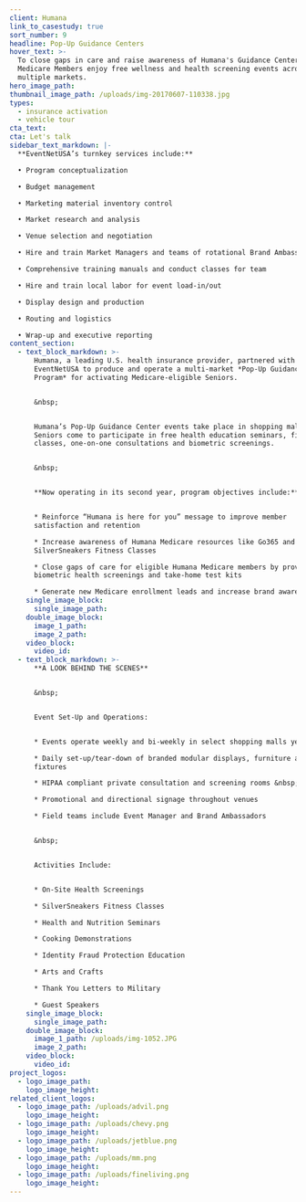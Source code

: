 ```yaml
---
client: Humana
link_to_casestudy: true
sort_number: 9
headline: Pop-Up Guidance Centers
hover_text: >-
  To close gaps in care and raise awareness of Humana's Guidance Centers, Humana
  Medicare Members enjoy free wellness and health screening events across
  multiple markets.
hero_image_path:
thumbnail_image_path: /uploads/img-20170607-110338.jpg
types:
  - insurance activation
  - vehicle tour
cta_text:
cta: Let's talk
sidebar_text_markdown: |-
  **EventNetUSA’s turnkey services include:**

  • Program conceptualization

  • Budget management

  • Marketing material inventory control

  • Market research and analysis

  • Venue selection and negotiation

  • Hire and train Market Managers and teams of rotational Brand Ambassadors

  • Comprehensive training manuals and conduct classes for team

  • Hire and train local labor for event load-in/out

  • Display design and production

  • Routing and logistics

  • Wrap-up and executive reporting
content_section:
  - text_block_markdown: >-
      Humana, a leading U.S. health insurance provider, partnered with
      EventNetUSA to produce and operate a multi-market *Pop-Up Guidance Center
      Program* for activating Medicare-eligible Seniors.


      &nbsp;


      Humana’s Pop-Up Guidance Center events take place in shopping malls, where
      Seniors come to participate in free health education seminars, fitness
      classes, one-on-one consultations and biometric screenings.


      &nbsp;


      **Now operating in its second year, program objectives include:**


      * Reinforce “Humana is here for you” message to improve member
      satisfaction and retention

      * Increase awareness of Humana Medicare resources like Go365 and
      SilverSneakers Fitness Classes

      * Close gaps of care for eligible Humana Medicare members by providing
      biometric health screenings and take-home test kits

      * Generate new Medicare enrollment leads and increase brand awareness
    single_image_block:
      single_image_path:
    double_image_block:
      image_1_path:
      image_2_path:
    video_block:
      video_id:
  - text_block_markdown: >-
      **A LOOK BEHIND THE SCENES**


      &nbsp;


      Event Set-Up and Operations:


      * Events operate weekly and bi-weekly in select shopping malls year-round

      * Daily set-up/tear-down of branded modular displays, furniture and
      fixtures

      * HIPAA compliant private consultation and screening rooms &nbsp;

      * Promotional and directional signage throughout venues

      * Field teams include Event Manager and Brand Ambassadors


      &nbsp;


      Activities Include:


      * On-Site Health Screenings

      * SilverSneakers Fitness Classes

      * Health and Nutrition Seminars

      * Cooking Demonstrations

      * Identity Fraud Protection Education

      * Arts and Crafts

      * Thank You Letters to Military

      * Guest Speakers
    single_image_block:
      single_image_path:
    double_image_block:
      image_1_path: /uploads/img-1052.JPG
      image_2_path:
    video_block:
      video_id:
project_logos:
  - logo_image_path:
    logo_image_height:
related_client_logos:
  - logo_image_path: /uploads/advil.png
    logo_image_height:
  - logo_image_path: /uploads/chevy.png
    logo_image_height:
  - logo_image_path: /uploads/jetblue.png
    logo_image_height:
  - logo_image_path: /uploads/mm.png
    logo_image_height:
  - logo_image_path: /uploads/fineliving.png
    logo_image_height:
---
```

